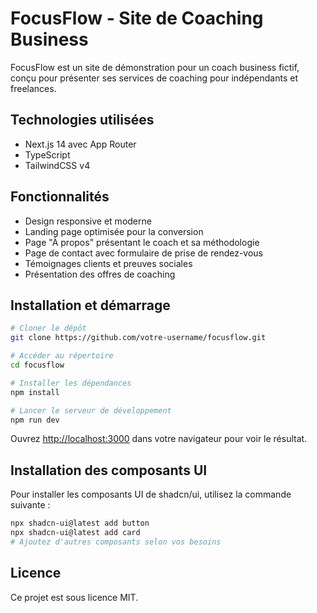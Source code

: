 # FocusFlow - Site de Coaching Business

FocusFlow est un site de démonstration pour un coach business fictif, conçu pour présenter ses services de coaching pour indépendants et freelances.

## Technologies utilisées

- Next.js 14 avec App Router
- TypeScript
- TailwindCSS v4

## Fonctionnalités

- Design responsive et moderne
- Landing page optimisée pour la conversion
- Page "À propos" présentant le coach et sa méthodologie
- Page de contact avec formulaire de prise de rendez-vous
- Témoignages clients et preuves sociales
- Présentation des offres de coaching

## Installation et démarrage

```bash
# Cloner le dépôt
git clone https://github.com/votre-username/focusflow.git

# Accéder au répertoire
cd focusflow

# Installer les dépendances
npm install

# Lancer le serveur de développement
npm run dev
```

Ouvrez [http://localhost:3000](http://localhost:3000) dans votre navigateur pour voir le résultat.

## Installation des composants UI

Pour installer les composants UI de shadcn/ui, utilisez la commande suivante :

```bash
npx shadcn-ui@latest add button
npx shadcn-ui@latest add card
# Ajoutez d'autres composants selon vos besoins
```

## Licence

Ce projet est sous licence MIT.
